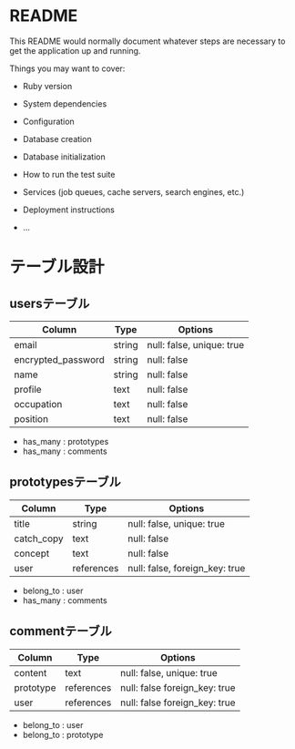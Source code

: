 # README

This README would normally document whatever steps are necessary to get the
application up and running.

Things you may want to cover:

* Ruby version

* System dependencies

* Configuration

* Database creation

* Database initialization

* How to run the test suite

* Services (job queues, cache servers, search engines, etc.)

* Deployment instructions

* ...

# テーブル設計

## usersテーブル
| Column              | Type       | Options                        |
| ------------------- | ---------- | ------------------------------ |
| email               | string     | null: false, unique: true      |
| encrypted_password  | string     | null: false                    |
| name                | string     | null: false                    |
| profile             | text       | null: false                    |
| occupation          | text       | null: false                    |
| position            | text       | null: false                    |

- has_many : prototypes
- has_many : comments

## prototypesテーブル
| Column              | Type       | Options                        |
| ------------------- | ---------- | ------------------------------ |
| title               | string     | null: false, unique: true      |
| catch_copy          | text       | null: false                    |
| concept             | text       | null: false                    |
| user                | references | null: false, foreign_key: true |
- belong_to : user
- has_many : comments

## commentテーブル
| Column              | Type       | Options                        |
| ------------------- | ---------- | ------------------------------ |
| content             | text       | null: false, unique: true      |
| prototype           | references | null: false  foreign_key: true |
| user                | references | null: false  foreign_key: true |
- belong_to : user
- belong_to : prototype